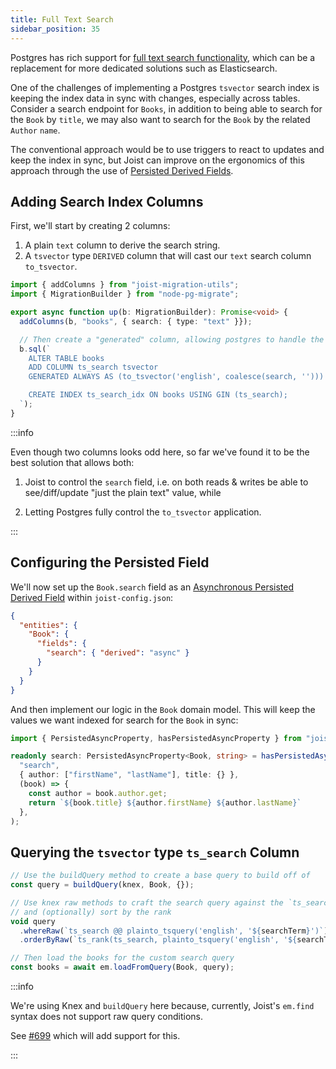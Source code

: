 ```yaml
---
title: Full Text Search
sidebar_position: 35
---
```


Postgres has rich support for [full text search functionality](https://www.postgresql.org/docs/current/functions-textsearch.html), which can be a replacement for more dedicated solutions such as Elasticsearch.

One of the challenges of implementing a Postgres `tsvector` search index is keeping the index data in sync with changes, especially across tables. Consider a search endpoint for `Books`, in addition to being able to search for the `Book` by `title`, we may also want to search for the `Book` by the related `Author` `name`.

The conventional approach would be to use triggers to react to updates and keep the index in sync, but Joist can improve on the ergonomics of this approach through the use of [Persisted Derived Fields](../modeling/derived-fields.md).

## Adding Search Index Columns

First, we'll start by creating 2 columns:

1. A plain `text` column to derive the search string.
2. A `tsvector` type `DERIVED` column that will cast our `text` search column `to_tsvector`.

```ts
import { addColumns } from "joist-migration-utils";
import { MigrationBuilder } from "node-pg-migrate";

export async function up(b: MigrationBuilder): Promise<void> {
  addColumns(b, "books", { search: { type: "text" }});

  // Then create a "generated" column, allowing postgres to handle the `to_tsvector` word stemming.
  b.sql(`
    ALTER TABLE books
    ADD COLUMN ts_search tsvector
    GENERATED ALWAYS AS (to_tsvector('english', coalesce(search, ''))) STORED;

    CREATE INDEX ts_search_idx ON books USING GIN (ts_search);
  `);
}
```

:::info

Even though two columns looks odd here, so far we've found it to be the best solution that allows both:

1. Joist to control the `search` field, i.e. on both reads & writes be able to see/diff/update "just the plain text" value, while

2. Letting Postgres fully control the `to_tsvector` application.

:::

## Configuring the Persisted Field

We'll now set up the `Book.search` field as an [Asynchronous Persisted Derived Field](../modeling/derived-fields.md#asynchronous-persisted-fields) within `joist-config.json`:

```json
{
  "entities": {
    "Book": {
      "fields": {
        "search": { "derived": "async" }
      }
    }
  }
}
```

And then implement our logic in the `Book` domain model. This will keep the values we want indexed for search for the `Book` in sync:

```typescript
import { PersistedAsyncProperty, hasPersistedAsyncProperty } from "joist-orm";

readonly search: PersistedAsyncProperty<Book, string> = hasPersistedAsyncProperty(
  "search",
  { author: ["firstName", "lastName"], title: {} },
  (book) => {
    const author = book.author.get;
    return `${book.title} ${author.firstName} ${author.lastName}`
  },
);
```

## Querying the `tsvector` type `ts_search` Column

```ts
// Use the buildQuery method to create a base query to build off of
const query = buildQuery(knex, Book, {});

// Use knex raw methods to craft the search query against the `ts_search` generated column 
// and (optionally) sort by the rank
void query
  .whereRaw(`ts_search @@ plainto_tsquery('english', '${searchTerm}')`)
  .orderByRaw(`ts_rank(ts_search, plainto_tsquery('english', '${searchTerm}')) DESC`);

// Then load the books for the custom search query
const books = await em.loadFromQuery(Book, query);
```

:::info

We're using Knex and `buildQuery` here because, currently, Joist's `em.find` syntax does not support raw query conditions.

See [#699](https://github.com/stephenh/joist-ts/issues/699) which will add support for this.

:::
